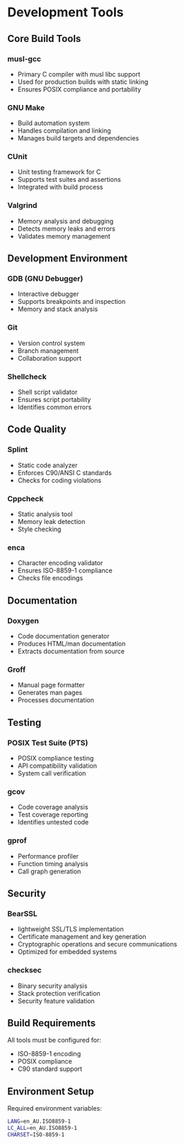 # Development Tools

## Core Build Tools

### musl-gcc
- Primary C compiler with musl libc support
- Used for production builds with static linking
- Ensures POSIX compliance and portability

### GNU Make
- Build automation system 
- Handles compilation and linking
- Manages build targets and dependencies

### CUnit
- Unit testing framework for C
- Supports test suites and assertions
- Integrated with build process

### Valgrind
- Memory analysis and debugging
- Detects memory leaks and errors
- Validates memory management

## Development Environment

### GDB (GNU Debugger)
- Interactive debugger
- Supports breakpoints and inspection
- Memory and stack analysis

### Git
- Version control system
- Branch management
- Collaboration support

### Shellcheck
- Shell script validator
- Ensures script portability
- Identifies common errors

## Code Quality

### Splint
- Static code analyzer
- Enforces C90/ANSI C standards 
- Checks for coding violations

### Cppcheck
- Static analysis tool
- Memory leak detection
- Style checking

### enca
- Character encoding validator
- Ensures ISO-8859-1 compliance
- Checks file encodings

## Documentation

### Doxygen
- Code documentation generator
- Produces HTML/man documentation
- Extracts documentation from source

### Groff
- Manual page formatter
- Generates man pages
- Processes documentation

## Testing

### POSIX Test Suite (PTS)
- POSIX compliance testing
- API compatibility validation
- System call verification

### gcov
- Code coverage analysis
- Test coverage reporting
- Identifies untested code

### gprof
- Performance profiler
- Function timing analysis
- Call graph generation

## Security

### BearSSL
- lightweight SSL/TLS implementation
- Certificate management and key generation
- Cryptographic operations and secure communications
- Optimized for embedded systems

### checksec
- Binary security analysis
- Stack protection verification
- Security feature validation

## Build Requirements

All tools must be configured for:
- ISO-8859-1 encoding
- POSIX compliance
- C90 standard support

## Environment Setup

Required environment variables:
```bash
LANG=en_AU.ISO8859-1
LC_ALL=en_AU.ISO8859-1
CHARSET=ISO-8859-1
